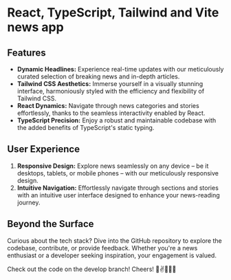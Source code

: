# React, TypeScript, Tailwind and Vite news app

## Features

- **Dynamic Headlines:** Experience real-time updates with our meticulously curated selection of breaking news and in-depth articles.
- **Tailwind CSS Aesthetics:** Immerse yourself in a visually stunning interface, harmoniously styled with the efficiency and flexibility of Tailwind CSS.
- **React Dynamics:** Navigate through news categories and stories effortlessly, thanks to the seamless interactivity enabled by React.
- **TypeScript Precision:** Enjoy a robust and maintainable codebase with the added benefits of TypeScript's static typing.

## User Experience

1. **Responsive Design:** Explore news seamlessly on any device – be it desktops, tablets, or mobile phones – with our meticulously responsive design.
2. **Intuitive Navigation:** Effortlessly navigate through sections and stories with an intuitive user interface designed to enhance your news-reading journey.

## Beyond the Surface

Curious about the tech stack? Dive into the GitHub repository to explore the codebase, contribute, or provide feedback. Whether you're a news enthusiast or a developer seeking inspiration, your engagement is valued.

Check out the code on the develop branch! Cheers! 🍻✌👩🏼‍💻
